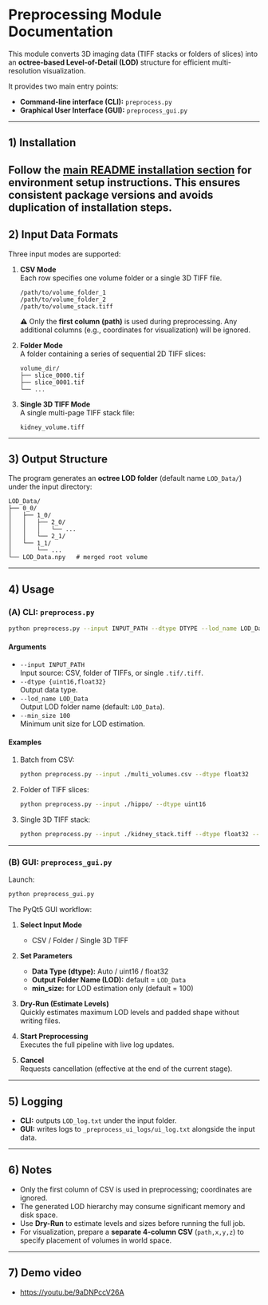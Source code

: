 # Preprocessing Module Documentation

This module converts 3D imaging data (TIFF stacks or folders of slices) into an **octree-based Level-of-Detail (LOD)** structure for efficient multi-resolution visualization.

It provides two main entry points:
- **Command-line interface (CLI):** `preprocess.py`
- **Graphical User Interface (GUI):** `preprocess_gui.py`

---

## 1) Installation
Follow the [main README installation section](../README.md#installation) for environment setup instructions. 
This ensures consistent package versions and avoids duplication of installation steps.
---

## 2) Input Data Formats

Three input modes are supported:

1. **CSV Mode**  
   Each row specifies one volume folder or a single 3D TIFF file.
   ```csv
   /path/to/volume_folder_1
   /path/to/volume_folder_2
   /path/to/volume_stack.tiff
   ```
   ⚠️ Only the **first column (path)** is used during preprocessing. Any additional columns (e.g., coordinates for visualization) will be ignored.

2. **Folder Mode**  
   A folder containing a series of sequential 2D TIFF slices:
   ```
   volume_dir/
   ├── slice_0000.tif
   ├── slice_0001.tif
   └── ...
   ```

3. **Single 3D TIFF Mode**  
   A single multi-page TIFF stack file:
   ```
   kidney_volume.tiff
   ```

---

## 3) Output Structure

The program generates an **octree LOD folder** (default name `LOD_Data/`) under the input directory:

```
LOD_Data/
├── 0_0/
│   ├── 1_0/
│   │   ├── 2_0/
│   │   │   └── ...
│   │   └── 2_1/
│   └── 1_1/
│       └── ...
└── LOD_Data.npy   # merged root volume
```

---

## 4) Usage

### (A) CLI: `preprocess.py`

```bash
python preprocess.py --input INPUT_PATH --dtype DTYPE --lod_name LOD_Data --min_size 100
```

#### Arguments
- `--input INPUT_PATH`  
  Input source: CSV, folder of TIFFs, or single `.tif/.tiff`.
- `--dtype {uint16,float32}`  
  Output data type.
- `--lod_name LOD_Data`  
  Output LOD folder name (default: `LOD_Data`).
- `--min_size 100`  
  Minimum unit size for LOD estimation.

#### Examples
1. Batch from CSV:
   ```bash
   python preprocess.py --input ./multi_volumes.csv --dtype float32
   ```
2. Folder of TIFF slices:
   ```bash
   python preprocess.py --input ./hippo/ --dtype uint16
   ```
3. Single 3D TIFF stack:
   ```bash
   python preprocess.py --input ./kidney_stack.tiff --dtype float32 --lod_name MyLOD
   ```

---

### (B) GUI: `preprocess_gui.py`

Launch:
```bash
python preprocess_gui.py
```

The PyQt5 GUI workflow:

1. **Select Input Mode**  
   - CSV / Folder / Single 3D TIFF

2. **Set Parameters**  
   - **Data Type (dtype):** Auto / uint16 / float32  
   - **Output Folder Name (LOD):** default = `LOD_Data`  
   - **min_size:** for LOD estimation only (default = 100)

3. **Dry-Run (Estimate Levels)**  
   Quickly estimates maximum LOD levels and padded shape without writing files.

4. **Start Preprocessing**  
   Executes the full pipeline with live log updates.

5. **Cancel**  
   Requests cancellation (effective at the end of the current stage).

---

## 5) Logging

- **CLI:** outputs `LOD_log.txt` under the input folder.
- **GUI:** writes logs to `_preprocess_ui_logs/ui_log.txt` alongside the input data.

---

## 6) Notes

- Only the first column of CSV is used in preprocessing; coordinates are ignored.  
- The generated LOD hierarchy may consume significant memory and disk space.  
- Use **Dry-Run** to estimate levels and sizes before running the full job.  
- For visualization, prepare a **separate 4-column CSV** (`path,x,y,z`) to specify placement of volumes in world space.

---

## 7) Demo video
-  https://youtu.be/9aDNPccV26A
